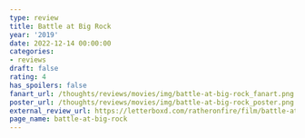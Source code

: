 ```yaml
---
type: review
title: Battle at Big Rock
year: '2019'
date: 2022-12-14 00:00:00
categories:
- reviews
draft: false
rating: 4
has_spoilers: false
fanart_url: /thoughts/reviews/movies/img/battle-at-big-rock_fanart.png
poster_url: /thoughts/reviews/movies/img/battle-at-big-rock_poster.png
external_review_url: https://letterboxd.com/ratheronfire/film/battle-at-big-rock/
page_name: battle-at-big-rock
---
```


